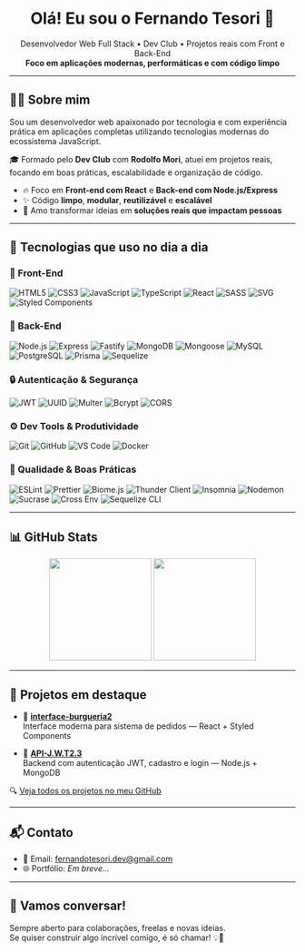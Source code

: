 <h1 align="center">Olá! Eu sou o Fernando Tesori 👋</h1>

<p align="center">
  Desenvolvedor Web Full Stack • Dev Club • Projetos reais com Front e Back-End<br/>
  <strong>Foco em aplicações modernas, performáticas e com código limpo</strong>
</p>

---

## 👨‍💻 Sobre mim

Sou um desenvolvedor web apaixonado por tecnologia e com experiência prática em aplicações completas utilizando tecnologias modernas do ecossistema JavaScript.

🎓 Formado pelo **Dev Club** com **Rodolfo Mori**, atuei em projetos reais, focando em boas práticas, escalabilidade e organização de código.

- 🔥 Foco em **Front-end com React** e **Back-end com Node.js/Express**
- ✨ Código **limpo**, **modular**, **reutilizável** e **escalável**
- 🚀 Amo transformar ideias em **soluções reais que impactam pessoas**

---

## 🚀 Tecnologias que uso no dia a dia

### 🧩 Front-End
![HTML5](https://img.shields.io/badge/HTML5-E34F26?style=for-the-badge&logo=html5&logoColor=white)
![CSS3](https://img.shields.io/badge/CSS3-1572B6?style=for-the-badge&logo=css3&logoColor=white)
![JavaScript](https://img.shields.io/badge/JavaScript-F7DF1E?style=for-the-badge&logo=javascript&logoColor=black)
![TypeScript](https://img.shields.io/badge/TypeScript-3178C6?style=for-the-badge&logo=typescript&logoColor=white)
![React](https://img.shields.io/badge/React-20232A?style=for-the-badge&logo=react&logoColor=61DAFB)
![SASS](https://img.shields.io/badge/SASS-CC6699?style=for-the-badge&logo=sass&logoColor=white)
![SVG](https://img.shields.io/badge/SVG-FFB13B?style=for-the-badge&logo=svg&logoColor=black)
![Styled Components](https://img.shields.io/badge/Styled_Components-DB7093?style=for-the-badge&logo=styled-components&logoColor=white)

### 🧪 Back-End
![Node.js](https://img.shields.io/badge/Node.js-339933?style=for-the-badge&logo=nodedotjs&logoColor=white)
![Express](https://img.shields.io/badge/Express.js-000000?style=for-the-badge&logo=express&logoColor=white)
![Fastify](https://img.shields.io/badge/Fastify-000000?style=for-the-badge&logo=fastify&logoColor=white)
![MongoDB](https://img.shields.io/badge/MongoDB-47A248?style=for-the-badge&logo=mongodb&logoColor=white)
![Mongoose](https://img.shields.io/badge/Mongoose-880000?style=for-the-badge&logo=mongoose&logoColor=white)
![MySQL](https://img.shields.io/badge/MySQL-00758F?style=for-the-badge&logo=mysql&logoColor=white)
![PostgreSQL](https://img.shields.io/badge/PostgreSQL-4169E1?style=for-the-badge&logo=postgresql&logoColor=white)
![Prisma](https://img.shields.io/badge/Prisma-2D3748?style=for-the-badge&logo=prisma&logoColor=white)
![Sequelize](https://img.shields.io/badge/Sequelize-52B0E7?style=for-the-badge&logo=sequelize&logoColor=white)

### 🔒 Autenticação & Segurança
![JWT](https://img.shields.io/badge/JWT-000000?style=for-the-badge&logo=jsonwebtokens&logoColor=white)
![UUID](https://img.shields.io/badge/UUID-4B32C3?style=for-the-badge&logo=uuid&logoColor=white)
![Multer](https://img.shields.io/badge/Multer-2D3748?style=for-the-badge&logo=multer&logoColor=white)
![Bcrypt](https://img.shields.io/badge/Bcrypt-1A1A1A?style=for-the-badge&logo=key&logoColor=white)
![CORS](https://img.shields.io/badge/CORS-00599C?style=for-the-badge&logo=web&logoColor=white)

### ⚙️ Dev Tools & Produtividade
![Git](https://img.shields.io/badge/Git-F05032?style=for-the-badge&logo=git&logoColor=white)
![GitHub](https://img.shields.io/badge/GitHub-181717?style=for-the-badge&logo=github&logoColor=white)
![VS Code](https://img.shields.io/badge/VS_Code-007ACC?style=for-the-badge&logo=visual-studio-code&logoColor=white)
![Docker](https://img.shields.io/badge/Docker-2496ED?style=for-the-badge&logo=docker&logoColor=white)

### 🧹 Qualidade & Boas Práticas
![ESLint](https://img.shields.io/badge/ESLint-4B32C3?style=for-the-badge&logo=eslint&logoColor=white)
![Prettier](https://img.shields.io/badge/Prettier-F7B93E?style=for-the-badge&logo=prettier&logoColor=black)
![Biome.js](https://img.shields.io/badge/Biome.js-FF6F61?style=for-the-badge&logo=biome&logoColor=white)
![Thunder Client](https://img.shields.io/badge/Thunder_Client-0F4C81?style=for-the-badge&logo=thunderclient&logoColor=white)
![Insomnia](https://img.shields.io/badge/Insomnia-4000BF?style=for-the-badge&logo=insomnia&logoColor=white)
![Nodemon](https://img.shields.io/badge/Nodemon-76D04B?style=for-the-badge&logo=nodemon&logoColor=white)
![Sucrase](https://img.shields.io/badge/Sucrase-F7DF1E?style=for-the-badge&logo=javascript&logoColor=black)
![Cross Env](https://img.shields.io/badge/Cross--Env-008000?style=for-the-badge&logo=envoyproxy&logoColor=white)
![Sequelize CLI](https://img.shields.io/badge/Sequelize--CLI-3993DD?style=for-the-badge&logo=terminal&logoColor=white)

---

## 📊 GitHub Stats

<div align="center">
  <img height="180em" src="https://github-readme-stats.vercel.app/api?username=Fernando-Gabriel-Tesori&show_icons=true&theme=react&hide_border=false&include_all_commits=true&count_private=true"/>
  <img height="180em" src="https://github-readme-stats.vercel.app/api/top-langs/?username=Fernando-Gabriel-Tesori&layout=compact&theme=react&hide_border=false"/>
</div>

---

## 💼 Projetos em destaque

- 🔧 **[interface-burgueria2](https://github.com/Fernando-Gabriel-Tesori/interface-burgueria2)**  
  Interface moderna para sistema de pedidos — React + Styled Components

- 🔐 **[API-J.W.T2.3](https://github.com/Fernando-Gabriel-Tesori/API-J.W.T2.3)**  
  Backend com autenticação JWT, cadastro e login — Node.js + MongoDB

🔍 [Veja todos os projetos no meu GitHub](https://github.com/Fernando-Gabriel-Tesori?tab=repositories)

---

## 📬 Contato

- 📧 Email: [fernandotesori.dev@gmail.com](mailto:fernandotesori.dev@gmail.com)
- 🌐 Portfólio: *Em breve...*

---

## 🤝 Vamos conversar!

Sempre aberto para colaborações, freelas e novas ideias.  
Se quiser construir algo incrível comigo, é só chamar! 💡🚀



